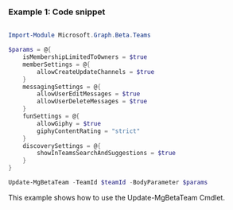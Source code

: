 ### Example 1: Code snippet

```powershell

Import-Module Microsoft.Graph.Beta.Teams

$params = @{
	isMembershipLimitedToOwners = $true
	memberSettings = @{
		allowCreateUpdateChannels = $true
	}
	messagingSettings = @{
		allowUserEditMessages = $true
		allowUserDeleteMessages = $true
	}
	funSettings = @{
		allowGiphy = $true
		giphyContentRating = "strict"
	}
	discoverySettings = @{
		showInTeamsSearchAndSuggestions = $true
	}
}

Update-MgBetaTeam -TeamId $teamId -BodyParameter $params

```
This example shows how to use the Update-MgBetaTeam Cmdlet.

